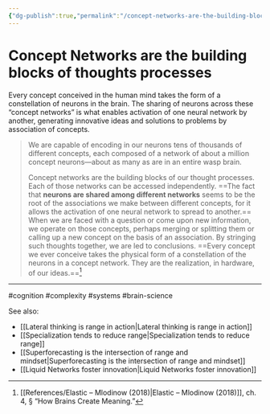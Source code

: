 ```yaml
---
{"dg-publish":true,"permalink":"/concept-networks-are-the-building-blocks-of-thoughts-processes/"}
---
```


# Concept Networks are the building blocks of thoughts processes

Every concept conceived in the human mind takes the form of a constellation of neurons in the brain. The sharing of neurons across these “concept networks” is what enables activation of one neural network by another, generating innovative ideas and solutions to problems by association of concepts.

> We are capable of encoding in our neurons tens of thousands of different concepts, each composed of a network of about a million concept neurons—about as many as are in an entire wasp brain.
> 
> Concept networks are the building blocks of our thought processes. Each of those networks can be accessed independently. ==The fact that **neurons are shared among different networks** seems to be the root of the associations we make between different concepts, for it allows the activation of one neural network to spread to another.== When we are faced with a question or come upon new information, we operate on those concepts, perhaps merging or splitting them or calling up a new concept on the basis of an association. By stringing such thoughts together, we are led to conclusions. ==Every concept we ever conceive takes the physical form of a constellation of the neurons in a concept network. They are the realization, in hardware, of our ideas.==[^1]

---
#cognition #complexity #systems #brain-science

See also:
- [[Lateral thinking is range in action\|Lateral thinking is range in action]]
- [[Specialization tends to reduce range\|Specialization tends to reduce range]]
- [[Superforecasting is the intersection of range and mindset\|Superforecasting is the intersection of range and mindset]]
- [[Liquid Networks foster innovation\|Liquid Networks foster innovation]]


[^1]: [[References/Elastic – Mlodinow (2018)\|Elastic – Mlodinow (2018)]], ch. 4, § “How Brains Create Meaning.”